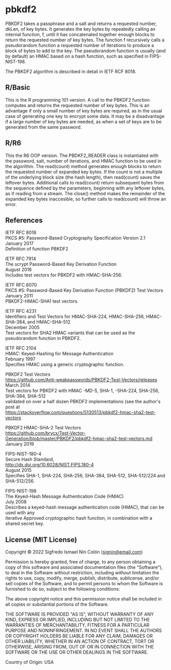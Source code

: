 # pbkdf2

PBKDF2 takes a passphrase and a salt and returns a requested number, dkLen, of key bytes.  It generates the key bytes by repeatedly calling an internal function, f, until it has concatenated together enough blocks to return the requested number of key bytes. The function f recursively calls a pseudorandom function a requested number of iterations to produce a block of bytes to add to the key. The pseudorandom function is usually (and by default) an HMAC based on a hash function, such as specified in FIPS-NIST-198.

The PBKDF2 algorithm is described in detail in IETF RCF 8018.

## R/Basic

This is the R programming 101 version.  A call to the PBKDF2 function computes and returns the requested number of key bytes.  This is an advantage if only a small number of key bytes are required, as in the usual case of generating one key to encrypt some data.  It may be a disadvantage if a large number of key bytes are needed, as when a set of keys are to be generated from the same password.

## R/R6

This the R6 OOP version. The PBDKF2_READER class is instantiated with the password, salt, number of iterations, and HMAC function to be used in the algorithm.  The read(count) method generates enough blocks to return the requested number of expanded key bytes.  If the count is not a multiple of the underlying block size (the hash length), then read(count) saves the leftover bytes.  Additional calls to read(count) return subsequent bytes from the sequence defined by the parameters, beginning with any leftover bytes, as if reading from a stream.  The close() method makes the remainder of the expanded key bytes inaccesible, so further calls to read(count) will throw an error.

## References

IETF RFC 8018  
    PKCS #5: Password-Based Cryptography Specification Version 2.1  
    January 2017  
    Definition of function PBKDF2

IETF RFC 7914  
    The scrypt Password-Based Key Derivation Function  
    August 2016  
    Includes test vectors for PBKDF2 with HMAC-SHA-256.

IETF RFC 6070  
    PKCS #5: Password-Based Key Derivation Function (PBKDF2) Test Vectors  
    January 2011  
    PBKDF2-HMAC-SHA1 test vectors

IETF RFC 4231  
    Identifiers and Test Vectors for HMAC-SHA-224, HMAC-SHA-256, HMAC-SHA-384, and HMAC-SHA-512  
    December 2005  
    Test vectors for SHA2 HMAC variants that can be used as the pseudorandom function in PBKDF2.

IETF RFC 2104  
    HMAC: Keyed-Hashing for Message Authentication  
    February 1997  
    Specifies HMAC using a generic cryptographic function.

PBKDF2 Test Vectors  
     https://github.com/Anti-weakpasswords/PBKDF2-Test-Vectors/releases  
     March 2014  
     Test vectors for PBKDF2 with HMAC -MD-5, SHA-1, -SHA-224, SHA-256, SHA-384, SHA-512  
     validated on over a half dozen PBKDF2 implementations (see the author's post at  
     https://stackoverflow.com/questions/5130513/pbkdf2-hmac-sha2-test-vectors

PBKDF2 HMAC-SHA-2 Test Vectors  
    https://github.com/brycx/Test-Vector-Generation/blob/master/PBKDF2/pbkdf2-hmac-sha2-test-vectors.md  
    January 2019

FIPS-NIST-180-4  
    Secure Hash Standard,  
    http://dx.doi.org/10.6028/NIST.FIPS.180-4  
    August 2015  
    Specifies SHA-1, SHA-224, SHA-256, SHA-384, SHA-512, SHA-512/224 and SHA-512/256.

FIPS-NIST-198  
    The Keyed-Hash Message Authentication Code (HMAC)  
    July 2008  
    Describes a keyed-hash message authentication code (HMAC), that can be used with any  
    iterative Approved cryptographic hash function, in combination with a shared secret key.

## License (MIT License)

Copyright © 2022 Sigfredo Ismael Nin Colón (signin@email.com)

Permission is hereby granted, free of charge, to any person obtaining a copy of this software and associated documentation files (the "Software"), to deal in the Software without restriction, including without limitation the rights to use, copy, modify, merge, publish, distribute, sublicense, and/or sell copies of the Software, and to permit persons to whom the Software is furnished to do so, subject to the following conditions:

The above copyright notice and this permission notice shall be included in all copies or substantial portions of the Software.

THE SOFTWARE IS PROVIDED "AS IS", WITHOUT WARRANTY OF ANY KIND, EXPRESS OR IMPLIED, INCLUDING BUT NOT LIMITED TO THE WARRANTIES OF MERCHANTABILITY, FITNESS FOR A PARTICULAR PURPOSE AND NONINFRINGEMENT. IN NO EVENT SHALL THE AUTHORS OR COPYRIGHT HOLDERS BE LIABLE FOR ANY CLAIM, DAMAGES OR OTHER LIABILITY, WHETHER IN AN ACTION OF CONTRACT, TORT OR OTHERWISE, ARISING FROM, OUT OF OR IN CONNECTION WITH THE SOFTWARE OR THE USE OR OTHER DEALINGS IN THE SOFTWARE.

Country of Origin: USA
